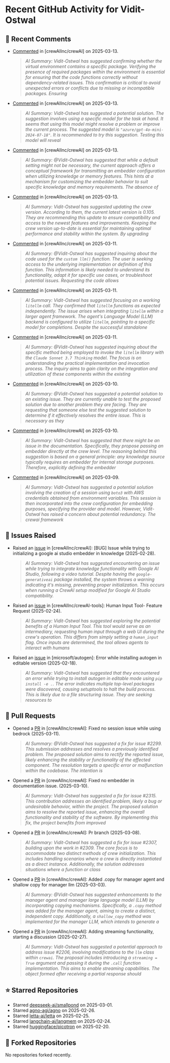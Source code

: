 # Recent GitHub Activity for Vidit-Ostwal

## 💬 Recent Comments
- [Commented](https://github.com/crewAIInc/crewAI/issues/2361#issuecomment-2721608961) in [crewAIInc/crewAI] on 2025-03-13.
  > *AI Summary: Vidit-Ostwal has suggested confirming whether the virtual environment contains a specific package. Verifying the presence of required packages within the environment is essential for ensuring that the code functions correctly without dependency-related issues. This confirmation is critical to avoid unexpected errors or conflicts due to missing or incompatible packages. Ensuring*
- [Commented](https://github.com/crewAIInc/crewAI/issues/2358#issuecomment-2720931279) in [crewAIInc/crewAI] on 2025-03-13.
  > *AI Summary: Vidit-Ostwal has suggested a potential solution. The suggestion involves using a specific model for the task at hand. It seems that using this model might resolve a problem or improve the current process. The suggested model is `"azure/gpt-4o-mini-2024-07-18"`. It is recommended to try this suggestion. Testing this model will reveal*
- [Commented](https://github.com/crewAIInc/crewAI/pull/2317#issuecomment-2720071374) in [crewAIInc/crewAI] on 2025-03-13.
  > *AI Summary: @Vidit-Ostwal has suggested that while a default setting might not be necessary, the current approach offers a conceptual framework for transmitting an embedder configuration when utilizing knowledge or memory features. This hints at a mechanism for customizing the embedder behavior to suit specific knowledge and memory requirements. The absence of*
- [Commented](https://github.com/crewAIInc/crewAI/issues/2353#issuecomment-2719728243) in [crewAIInc/crewAI] on 2025-03-13.
  > *AI Summary: Vidit-Ostwal has suggested updating the crew version. According to them, the current latest version is 0.105. They are recommending this update to ensure compatibility and access to the newest features and improvements. Keeping the crew version up-to-date is essential for maintaining optimal performance and stability within the system. By upgrading*
- [Commented](https://github.com/crewAIInc/crewAI/issues/2333#issuecomment-2713871910) in [crewAIInc/crewAI] on 2025-03-11.
  > *AI Summary: @Vidit-Ostwal has suggested inquiring about the code used for the `custom llm()` function. The user is seeking access to the underlying implementation or definition of this function. This information is likely needed to understand its functionality, adapt it for specific use cases, or troubleshoot potential issues. Requesting the code allows*
- [Commented](https://github.com/crewAIInc/crewAI/issues/2323#issuecomment-2712558515) in [crewAIInc/crewAI] on 2025-03-11.
  > *AI Summary: Vidit-Ostwal has suggested focusing on a working `litellm` call. They confirmed that `litellm` functions as expected independently. The issue arises when integrating `litellm` within a larger agent framework. The agent's Language Model (LLM) backend is configured to utilize `litellm`, pointing to a specific model for completions. Despite the successful standalone*
- [Commented](https://github.com/crewAIInc/crewAI/issues/2323#issuecomment-2712545138) in [crewAIInc/crewAI] on 2025-03-11.
  > *AI Summary: @Vidit-Ostwal has suggested inquiring about the specific method being employed to invoke the `litellm` library with the `Claude Sonnet 3.7 Thinking` model. The focus is on understanding the practical implementation and invocation process. The inquiry aims to gain clarity on the integration and utilization of these components within the existing*
- [Commented](https://github.com/crewAIInc/crewAI/issues/2315#issuecomment-2711305609) in [crewAIInc/crewAI] on 2025-03-10.
  > *AI Summary: @Vidit-Ostwal has suggested a potential solution to an existing issue. They are currently unable to test the proposed solution due to another problem they are facing. They are requesting that someone else test the suggested solution to determine if it effectively resolves the entire issue. This is necessary as they*
- [Commented](https://github.com/crewAIInc/crewAI/issues/2315#issuecomment-2711290893) in [crewAIInc/crewAI] on 2025-03-10.
  > *AI Summary: Vidit-Ostwal has suggested that there might be an issue in the documentation. Specifically, they propose passing an embedder directly at the crew level. The reasoning behind this suggestion is based on a general principle: any knowledge source typically requires an embedder for internal storage purposes. Therefore, explicitly defining the embedder*
- [Commented](https://github.com/crewAIInc/crewAI/issues/2299#issuecomment-2708734819) in [crewAIInc/crewAI] on 2025-03-09.
  > *AI Summary: Vidit-Ostwal has suggested a potential solution involving the creation of a session using `boto3` with AWS credentials obtained from environment variables. This session is then incorporated into the crew configuration for embedding purposes, specifying the provider and model. However, Vidit-Ostwal has raised a concern about potential redundancy. The crewai framework*

## 🐛 Issues Raised
- Raised an [issue](https://github.com/crewAIInc/crewAI/issues/2255) in [crewAIInc/crewAI]: [BUG] Issue while trying to initializing a google ai studio embedder in knowledge (2025-02-28).
  > *AI Summary: Vidit-Ostwal has suggested encountering an issue while trying to integrate knowledge functionality with Google AI Studio, following a video tutorial. Despite having the `google-generativeai` package installed, the system throws a warning indicating it's missing, preventing proper initialization. This occurs when running a CrewAI setup modified for Google AI Studio compatibility.*
- Raised an [issue](https://github.com/crewAIInc/crewAI-tools/issues/223) in [crewAIInc/crewAI-tools]: Human Input Tool- Feature Request (2025-02-24).
  > *AI Summary: Vidit-Ostwal has suggested exploring the potential benefits of a Human Input Tool. This tool would serve as an intermediary, requesting human input through a web UI during the crew's operation. This differs from simply setting a `human_input` flag. Once inputs are determined, the tool allows agents to interact with humans*
- Raised an [issue](https://github.com/microsoft/autogen/issues/5591) in [microsoft/autogen]: Error while installing autogen in editable version (2025-02-18).
  > *AI Summary: Vidit-Ostwal has suggested that they encountered an error while trying to install autogen in editable mode using `pip install -e .`. The error indicates multiple top-level packages were discovered, causing setuptools to halt the build process. This is likely due to a file structuring issue. They are seeking resources to*

## 🚀 Pull Requests
- Opened a [PR](https://github.com/crewAIInc/crewAI/pull/2337) in [crewAIInc/crewAI]: Fixed no session issue while using bedrock (2025-03-11).
  > *AI Summary: @Vidit-Ostwal has suggested a fix for issue #2299. This submission addresses and resolves a previously identified problem. The proposed solution aims to rectify the reported issue, likely enhancing the stability or functionality of the affected component. The resolution targets a specific error or malfunction within the codebase. The intention is*
- Opened a [PR](https://github.com/crewAIInc/crewAI/pull/2317) in [crewAIInc/crewAI]: Fixed no embedder in documentation issue. (2025-03-10).
  > *AI Summary: Vidit-Ostwal has suggested a fix for issue #2315. This contribution addresses an identified problem, likely a bug or undesirable behavior, within the project. The proposed solution aims to resolve the reported issue, enhancing the overall functionality and stability of the software. By implementing this fix, the project benefits from improved*
- Opened a [PR](https://github.com/crewAIInc/crewAI/pull/2312) in [crewAIInc/crewAI]: Pr branch (2025-03-08).
  > *AI Summary: Vidit-Ostwal has suggested a fix for issue #2307, building upon the work in #2309. The core focus is to accommodate two distinct methods of crew initialization. This includes handling scenarios where a crew is directly instantiated as a direct instance. Additionally, the solution addresses situations where a function or class*
- Opened a [PR](https://github.com/crewAIInc/crewAI/pull/2265) in [crewAIInc/crewAI]: Added .copy for manager agent and shallow copy for manager llm (2025-03-03).
  > *AI Summary: @Vidit-Ostwal has suggested enhancements to the manager agent and manager large language model (LLM) by incorporating copying mechanisms. Specifically, a `.copy` method was added for the manager agent, aiming to create a distinct, independent copy. Additionally, a `shallow_copy` method was implemented for the manager LLM, which intends to generate a*
- Opened a [PR](https://github.com/crewAIInc/crewAI/pull/2247) in [crewAIInc/crewAI]: Adding streaming functionality, starting a discussion (2025-02-27).
  > *AI Summary: Vidit-Ostwal has suggested a potential approach to address issue #2206, involving modifications to the `llm` class within `crewai`. The proposal includes introducing a `streaming = True` argument and passing it during the `.call` function implementation. This aims to enable streaming capabilities. The object formed after receiving a partial response should*

## ⭐ Starred Repositories
- Starred [deepseek-ai/smallpond](https://github.com/deepseek-ai/smallpond) on 2025-03-01.
- Starred [agno-agi/agno](https://github.com/agno-agi/agno) on 2025-02-26.
- Starred [letta-ai/letta](https://github.com/letta-ai/letta) on 2025-02-25.
- Starred [langchain-ai/langmem](https://github.com/langchain-ai/langmem) on 2025-02-24.
- Starred [huggingface/picotron](https://github.com/huggingface/picotron) on 2025-02-20.

## 🍴 Forked Repositories
No repositories forked recently.
